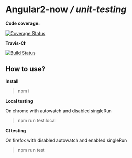 Angular2-now */ unit-testing*
=============================

**Code coverage:**

[![Coverage Status](https://coveralls.io/repos/kamilkisiela/angular2-now/badge.svg?branch=feature%2Funit-tests&service=github)](https://coveralls.io/github/kamilkisiela/angular2-now?branch=feature%2Funit-tests)

**Travis-CI:**

[![Build Status](https://travis-ci.org/kamilkisiela/angular2-now.svg?branch=feature%2Funit-tests)](https://travis-ci.org/kamilkisiela/angular2-now)

How to use?
-----------

**Install**

> npm i

**Local testing**

On chrome with autowatch and disabled singleRun

> npm run test:local

**CI testing**

On firefox with disabled autowatch and enabled singleRun

> npm run test
